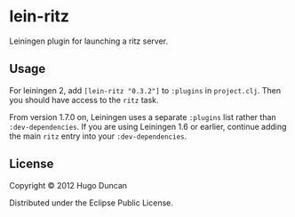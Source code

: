 # lein-ritz

Leiningen plugin for launching a ritz server.

## Usage

For leiningen 2, add `[lein-ritz "0.3.2"]` to `:plugins` in `project.clj`.  Then
you should have access to the `ritz` task.

From version 1.7.0 on, Leiningen uses a separate `:plugins` list rather than
`:dev-dependencies`. If you are using Leiningen 1.6 or earlier, continue adding
the main `ritz` entry into your `:dev-dependencies`.

## License

Copyright © 2012 Hugo Duncan

Distributed under the Eclipse Public License.
